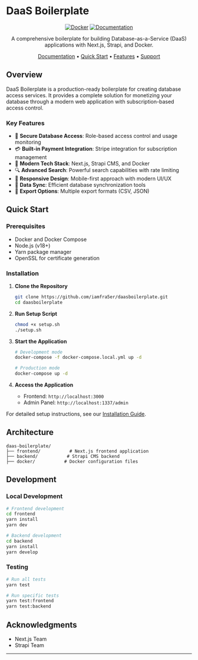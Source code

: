 # DaaS Boilerplate

<div align="center">

[![Docker](https://img.shields.io/badge/Docker-Ready-blue.svg)](docker-compose.yml)
[![Documentation](https://img.shields.io/badge/Documentation-Complete-green.svg)](frontend/docs/index.md)

A comprehensive boilerplate for building Database-as-a-Service (DaaS) applications with Next.js, Strapi, and Docker.

[Documentation](frontend/docs/index.md) • [Quick Start](#quick-start) • [Features](#features) • [Support](#support)

</div>

## Overview

DaaS Boilerplate is a production-ready boilerplate for creating database access services. It provides a complete solution for monetizing your database through a modern web application with subscription-based access control.

### Key Features

- 🔐 **Secure Database Access**: Role-based access control and usage monitoring
- 💳 **Built-in Payment Integration**: Stripe integration for subscription management
- 🚀 **Modern Tech Stack**: Next.js, Strapi CMS, and Docker
- 🔍 **Advanced Search**: Powerful search capabilities with rate limiting
- 📱 **Responsive Design**: Mobile-first approach with modern UI/UX
- 🔄 **Data Sync**: Efficient database synchronization tools
- 📄 **Export Options**: Multiple export formats (CSV, JSON)

## Quick Start

### Prerequisites

- Docker and Docker Compose
- Node.js (v18+)
- Yarn package manager
- OpenSSL for certificate generation

### Installation

1. **Clone the Repository**
   ```bash
   git clone https://github.com/iamfra5er/daasboilerplate.git
   cd daasboilerplate
   ```

2. **Run Setup Script**
   ```bash
   chmod +x setup.sh
   ./setup.sh
   ```

3. **Start the Application**
   ```bash
   # Development mode
   docker-compose -f docker-compose.local.yml up -d

   # Production mode
   docker-compose up -d
   ```

4. **Access the Application**
   - Frontend: `http://localhost:3000`
   - Admin Panel: `http://localhost:1337/admin`

For detailed setup instructions, see our [Installation Guide](docs/2-installation-and-setup.md).

## Architecture

```
daas-boilerplate/
├── frontend/           # Next.js frontend application
├── backend/           # Strapi CMS backend
├── docker/           # Docker configuration files

```

## Development

### Local Development

```bash
# Frontend development
cd frontend
yarn install
yarn dev

# Backend development
cd backend
yarn install
yarn develop
```

### Testing

```bash
# Run all tests
yarn test

# Run specific tests
yarn test:frontend
yarn test:backend
```



## Acknowledgments

- Next.js Team
- Strapi Team

---
